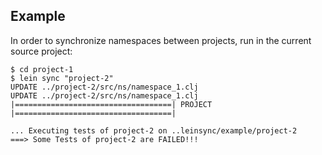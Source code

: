 ## Example
In order to synchronize namespaces between projects, run in the current source project:

    $ cd project-1
    $ lein sync "project-2"
    UPDATE ../project-2/src/ns/namespace_1.clj
    UPDATE ../project-2/src/ns/namespace_1.clj
    |===================================| PROJECT |===================================|

    ... Executing tests of project-2 on ..leinsync/example/project-2
    ===> Some Tests of project-2 are FAILED!!!
